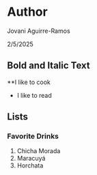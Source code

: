 # Author

Jovani Aguirre-Ramos 

2/5/2025

## Bold and Italic Text
**I like to cook 
* I like to read

## Lists
### Favorite Drinks
1. Chicha Morada
2. Maracuyá
3. Horchata

###
